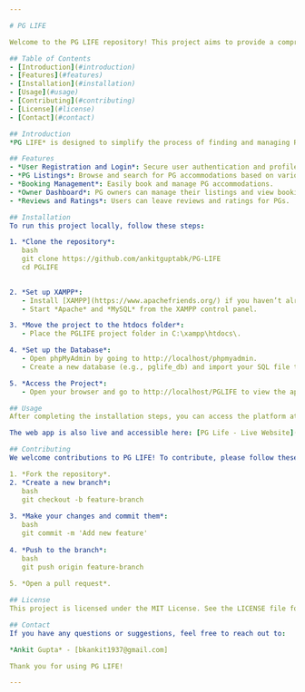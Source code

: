 ```yaml
---

# PG LIFE

Welcome to the PG LIFE repository! This project aims to provide a comprehensive platform for managing PG (Paying Guest) accommodations, making it easier for students and working professionals to find and manage their living arrangements.

## Table of Contents
- [Introduction](#introduction)
- [Features](#features)
- [Installation](#installation)
- [Usage](#usage)
- [Contributing](#contributing)
- [License](#license)
- [Contact](#contact)

## Introduction
*PG LIFE* is designed to simplify the process of finding and managing PG accommodations. Whether you're a student, a working professional, or a PG owner, this platform provides the tools you need to make the process smooth and efficient.

## Features
- *User Registration and Login*: Secure user authentication and profile management.
- *PG Listings*: Browse and search for PG accommodations based on various filters.
- *Booking Management*: Easily book and manage PG accommodations.
- *Owner Dashboard*: PG owners can manage their listings and view bookings.
- *Reviews and Ratings*: Users can leave reviews and ratings for PGs.

## Installation
To run this project locally, follow these steps:

1. *Clone the repository*:
   bash
   git clone https://github.com/ankitguptabk/PG-LIFE
   cd PGLIFE
   

2. *Set up XAMPP*:
   - Install [XAMPP](https://www.apachefriends.org/) if you haven’t already.
   - Start *Apache* and *MySQL* from the XAMPP control panel.

3. *Move the project to the htdocs folder*:
   - Place the PGLIFE project folder in C:\xampp\htdocs\.

4. *Set up the Database*:
   - Open phpMyAdmin by going to http://localhost/phpmyadmin.
   - Create a new database (e.g., pglife_db) and import your SQL file to set up tables and data.

5. *Access the Project*:
   - Open your browser and go to http://localhost/PGLIFE to view the application locally.

## Usage
After completing the installation steps, you can access the platform at http://localhost/PGLIFE to start using it. You can register as a new user, browse PG listings, make bookings, and much more.

The web app is also live and accessible here: [PG Life - Live Website](https://pglifestyle.wuaze.com/?i=1)

## Contributing
We welcome contributions to PG LIFE! To contribute, please follow these steps:

1. *Fork the repository*.
2. *Create a new branch*:
   bash
   git checkout -b feature-branch
   
3. *Make your changes and commit them*:
   bash
   git commit -m 'Add new feature'
   
4. *Push to the branch*:
   bash
   git push origin feature-branch
   
5. *Open a pull request*.

## License
This project is licensed under the MIT License. See the LICENSE file for details.

## Contact
If you have any questions or suggestions, feel free to reach out to:

*Ankit Gupta* - [bkankit1937@gmail.com]

Thank you for using PG LIFE!

---
```


